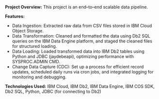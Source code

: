 **Project Overview:** 
This project is an end–to–end scalable data pipeline.

**Features:**
- Data Ingestion: Extracted raw data from CSV files stored in IBM Cloud Object Storage.
- Data Transformation: Cleaned and formatted the data using Db2 SQL queries on the IBM Data Engine platform, and staged the cleaned files for structured loading.
- Data Loading: Loaded transformed data into IBM Db2 tables using Python and JDBC (jaydebeapi), optimizing performance with SYSPROC.ADMIN CMD.
- Change Data Capture (CDC): Set up a process for efficient record updates, scheduled daily runs via cron jobs, and integrated logging for monitoring and debugging.

**Technologies Used:** IBM Cloud, IBM Db2, IBM Data Engine, IBM COS SDK, Db2 SQL, Python, JDBC (for connecting to Db2)
